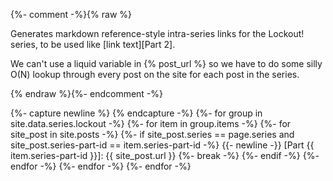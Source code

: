 {%- comment -%}{% raw %}

  Generates markdown reference-style intra-series links for the
  Lockout! series, to be used like [link text][Part 2].

  We can't use a liquid variable in {% post_url %} so we have
  to do some silly O(N) lookup through every post on the site
  for each post in the series.
  
{% endraw %}{%- endcomment -%}

{%- capture newline %}
{% endcapture -%}
{%- for group in site.data.series.lockout -%}
  {%- for item in group.items -%}
    {%- for site_post in site.posts -%}
      {%- if
        site_post.series == page.series
        and site_post.series-part-id == item.series-part-id
      -%}
{{- newline -}}
[Part {{ item.series-part-id }}]: {{ site_post.url }}
      {%- break -%}
      {%- endif -%}
    {%- endfor -%}
  {%- endfor -%}
{%- endfor -%}
